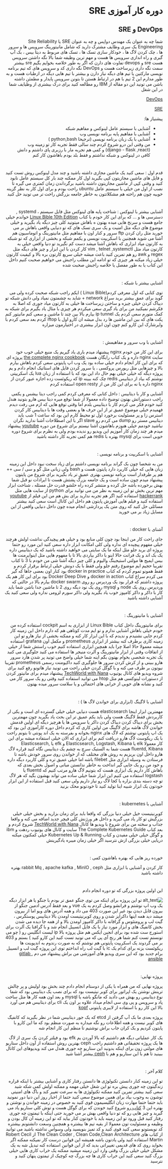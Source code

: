 <div dir="rtl">

# دوره کار آموزی SRE 

## DevOps و SRE
شما چه به عنوان یک مهندس دواپس و چه به عنوان SRE یا Site Reliability Engineering  یک سری وظایف مشترک دارید که شامل مانیتورینگ سرویس ها و سرور ها ، چک کردن لاگ ها ، خودکار سازی تسک ها ، تسک های مربوط به دیتا بیس ، بک آپ گیری و راه اندازی سرویس ها هست و مهم ترین وظیفه شما بالا نگه داشتن سرویس هست sre و devops تفاوت های دارن که اگر به طور خلاصه بخوایم بگیم sre بیشتر سمت نگه داری زیرساخت هست و DevOps نگه داری کد و سرویس های که تیم برنامه نویسی مارکتین یا تیم های دیگه نیاز دارن و بیشتر با تیم هایی دیگه در ازطبات هست و به طور مدارم این 2 تیم با هم در ارتباط هستن تا بتونن سرویس پایدار و مطمئن داشته باشن می تونید این دو مقاله از IBM رو مطالعه کنید برای درک بیشتری از وظیایف شما در این شغل 

<a href="https://www.ibm.com/cloud/learn/devops-a-complete-guide?utm_medium=OSocial&utm_source=Youtube&utm_content=000020LH&utm_term=10013860&utm_id=YTDescription-101-DevOps-vs-SRE-LH-DevOps-Guide">DevOps</a>

<a href="https://www.ibm.com/cloud/learn/site-reliability-engineering?utm_medium=OSocial&utm_source=Youtube&utm_content=000020LH&utm_term=10013860&utm_id=YTDescription-101-DevOps-vs-SRE-LH-SRE-Guide">SRE</a>

پیشنیاز ها:
* آشنایی با سیستم عامل لینوکس و مفاهیم شبکه
* آشنایی با مفاهیم پایه برنامه نویسی وب
* آشنایی با یک زبان برنامه نویسی (ترجیحا python,bash )
* من وقتی این درو شروع کردم چند سالی فقط تجربه کار تو زمینه وب (django - flask ,react) و کمی هم تجربه مار با رزبری پای داشتم و دانش کافی در لینوکس و شبکه نداشتم و فقط بلد بودم باهاشون کار کنم 


# 
قدم اول :
سعی کنید یک ماشین مجازی داشته باشید و چند مدل لینوکس روش تست کنید و فایل های ماشین مجازیتون کپی بگیرید اول کار ممکنه چند بار کل سیستم عامل نابود کنید و وقتی کپی از ماشین مجازیتون داشته باشید برگرداندن زمان کمتری می گیره تا نصب از اول من خیلی با سیستم عامل ubuntu راحت بودم و برای اول کار به نظر گزینه خوبیه چون هم راحته هم مشکلاتتون به خاطر جامعه بزرگش راحت تر می تونید حل کنید 



# 
آشنایی بیشتر با لینوکس :
شناخت پایه های لینوکس مثل فایل سیستم ، systemd , دسترسی ها و … که برای این کار خودم با کتاب <a href="https://www.amazon.com/dp/B089Y5P85X?language=en_US&ref=KC_GS_GB_US">Linux Bible 10th Edition</a> خواندم خیلی جامع هست و سرنخ هایی میده بهتون ه باهاش میتونید کلی چیز دیگه یاد بگیرید و خیلی موضوع های دیگه مثل امنیت و یک سری تسک های که تو دنیایی واقعی باهاش بر می خورید مثل ران کردن ftp سرور و کنار اون با مفاهیم مثل مانیتورینگ و اتوماسیون هم آشنا می شوید همچنین با اسکریپت نویسی و یکمم شبکه و بخشی از ابزاری که تو شبکه به کارتون میاد ابزاری که باهاش آشنا میشد دست کم نگیرید تو دنیا واقعی خیلی به کارتون میاد مثل vim , telnet ,systemctl  کار کردن با این ابزار و چیز های دیگه مثل regex و awk رو هم تمرین کنید باعث میشه خیلی سریع کارتون بره بالا و کیفیت کارتون خیلی زیاد میکنه هر چیزی که تو ادامه این مطلب راجبش می خواهیم صحبت کنیم داخل این کتاب یا به طور مفصل یا خلاصه راجبش صحبت شده 
# 
آشنایی بیشتر با شبکه :

توی کتابی که اول معرفی کردم(Linux Bible ) ایکم راجب شبکه صحبت کرده ولی می گوید برای عمق بیشتر برید سراغ network + شاید به چشمتون نمیاد ولی دانش شبکه تو دیباگ کردن خیلی چیزه و ساختن زیرساخت ها خیلی به کارتون میاد جوری که اصلا به فکرشم نمیکنید من برای یاد گیری سعی میکردم هر چیزی با مثال یاد  بگیرم برای شبکه به کمک متورم سعی کردم یک ip tunnel بیارم بالا بین چند تا ماشین و سعی کنم مانیتور کنم پکت های که بین این ماشین ها رد بدل میشه ان کارو اول با  iftop کردم بعد سعی کردم با وایرشارک این کارو کنم چون اون ابزار بیشتری در اختیارمون میزاره 
# 
آشنایی با وب سرور و مفاهیمش : 

برای این کار من خودم nginx پیشنهاد میدم باری یاد گیریم یک منبع خیلی خوب خود سایت nginx داره و یک کتاب رایگان هست <a href="https://www.nginx.com/resources/library/complete-nginx-cookbook/?utm_medium=cpc&utm_source=google&utm_campaign=amer-nx_mad&utm_content=eb-textad-retarget-cnvrt&_bt=491303871243&_bk=%2Bnginx%20%2Bbook&_bm=b&_bn=g&_bg=99541599046&gclid=CjwKCAjw64eJBhAGEiwABr9o2NF7twUaTwYDPnGpzD63vG7gg73qDKEBQk3Mt0fbwprefyKwchNKOhoCH1QQAvD_BwE">the complete nginx cookbook</a> پروژه ای که برای این کار انجام دادم خیلی ساده بود یک وب اپ پایتونی سعی کردم باهاش بیارم بالا و چیزهایی مثل ریورس پروکسی ، یا سرور کردن فایل های استاتیک انجام دادم و یم پروژه دیگه که خیلی خیلی بهم حال داد این بود که با استفاده از زبان lua یک اسکریپتی نوشتم که بیاد از دیتابیس redis چک کنه ببینه ip که ریکوئست زده اجازه عبور کردن از nginx داره یا نه برای این کار من از open resty استفاده کردم 

آشنایی و کار با دیتابیس : 
داخل کتابی که معرفی کردم کمی راجب دیتا بیشس و یکمی راجب دستوراتش بهتون توضیح داده معمولا از شما توقع میره دیتا بیس هارو بتونید هندل کنید خودم فکر می کردم کار با دیتابیس بلدم اما وقتی توقع هایی که ازم می رفت دیدم فهمیدم خیلی موضوع عمیق تر از این حرف ها و بعضی وقت ها با دیتابیس کار کردن استرس زا و پر مسئولیت برخورد اول تو محیط کارم این بود که ساعت 1 شب باید دیتابیس مستر رو dump می کردم رو slave اگر با این اصطلاحات آشنا ندارید نگران نباشید خودمم خیلی هنوزم باهاشون آشنا نیستم برای شروع من دوره <a href="https://www.youtube.com/watch?v=ER8oKX5myE0">youtube</a> پیشنهاد میدم هر چند زمان کار آموزیم این ویدیو رو ندیده بودم ولی به نظرم برای شروع دوره خوبی است برای mysql بهتره با redis هم کمی تجربه کار داشته باشید 



# 
آشنایی با اسکریپت و برنامه نویسی :

من به شخصا چون بک گراند برنامه نویسی داشتم برای زیاد سخت نبود داخل این زمینه زبان هایی که خیلی کاربرد دارد پایتون هست و bash  ولی زبانی مثل گو و سی / سی ++ هم پر طرفدار است برنامه نویسی بهتری عمیق تر یاد بگیرید برای شروع من پایتون پیشنهاد میدم چون ساده است و یک جامعه بزرگ پشتش هست تا ایرادات نو قبل شما بهش برخورده باشه حل کرده و منتشر کرده راه حلشو قدرت حل مسئله ، شناخت ابزار مهم ترین بخش تو این زمینه به نظر من می توانید برای python از سایت هایی مثل <a href="https://www.hackerrank.com/">hackerrank</a> استفاده کنید اگر هم تجربه ندارید برای  بش هم من این فیلم از <a href="https://www.youtube.com/watch?v=2PGnYjbYuUo">youtube </a>استفاده کنید و فیلم هایی آموزش پایتون هم داخل این کانال است سعی کنید بیشتر مسائلی حل کنید که روی متن یک پردازشی انجام میده چون داخل دنیایی واقعی از این مسایل زیاد بر می خورید 



# 
آشنای با docker :

جای راحت کار من اینجا بود چون کلی منابع بود و خیلی هم پیچیدگی نداشت اولش هرچند خیلی مفهوم پیچیده ای نداره ولی کلی امکانت ابزار داره سعی کنید این مورد رو حتما پروژه ای برید جلو مثل اینکه ما یک سایتی می خواهید داشته باشید که یک دیتابیس داره یک بک اند و یک فرانت حالا اینو با داکر بیاردی بالا تا با مفهوم هایی مثل اینوایرمنت ها بیس ایمیج ها مولتی استیجینگ والیوم و کلی چیز دیگه آشنا شی من خودم با 3 تا کتاب تقریبا حجیم ایم موضوع رفتم جلو ولی فقط با یک دونش خیلی ارتباط برقرار کردم و فقط همونو تموم کردم که کتاب docker in practice بود کنار اون بعضی جاها که گیر می کردم سراغ کتاب docker in action  و Docker Deep Dive بود برای این کار هم یک پروژه داشتم که قرار بود یک وردپرس رو روی docker swarm بیارم بالا در حالتی که وردپرس روی یک node و mysql روی یک نود دیگه روی 2 تا ماشین جدا باشن شما باید کار با داکر و داکر کامپوز خوب یاد بگیرید ولی داکر سورم لزومی نداره ولی سعی کنید یک آشنایی داشته باشید 



# 
آشنایی با مانیتورینگ :

برای مانیتورینگ داخل کتاب Linux Bible از ابزاری به اسم cockpit استفاده کرده من خودم خیلی باهاش آشنایی ندارم و تو ایم مدت کوتاهی هم که دارم داخل این زمینه کار کردم جایی نشنیدم و ندیدم که با این ابزار کار کنه و ممکنه بخشی از نیاز هارو تو این زمینه کاری برطرف کنه بیشتر از ابزاری prometheus و مکمل اون grafana استفاده میشه معمولا حالا اصلا چرا باید همچین ابزاری استفاده کنیم  خوب راستش شما از خیلی از اتفاقات وقتی از ابزار مانیتورینگ و آلرت منیجر ها استفاده می کنید جلوگیری می کنید یک تجربه شخصی بخوام بهتون بگم اینه شما خیلی واضح می تونید پر شدن هارد سرور هارو ببینی و از کرش کردن سرور ها جلوگیری کنید داکیومنت رسمی prometheus تقریبا نیوتون بر طرف می کنه و با گوگل کردن خیلی راحت می تونید نیاز هاتونو رفع کنید برای شروه ویدیو های کانال یوتیوب <a href="https://www.youtube.com/channel/UCdngmbVKX1Tgre699-XLlUA">TechWorld with Nana</a> پیشنهاد میدم برای مانیتور کردن از دستورات لینوکسی هم مثل htop می توانید استفاده کنید وقتی رو یک سرور کار می کنید و نشانه های خوبی از خرابی های احتمالی و یا سلامت سرور میده بهتون 



# 
آشنایی با لاگینگ (ابزاری برای خواندن لاگ ها ) : 

مهمترین ابزار اینجا elasticsearch هست دنیایی خیلی خیلی گسترده ای است و یکی ار کاربردش فقط لاگینگ هست ولی باید یکم عمیق تر این بحث یاد بگیرید چون مهمترین بخش برای دیباگ کردن دیباگ کردن داکر یا سرویس ها یا هرچیز دیگه ای اولین قدمش خواندن لاگ هاشه برای لاگینگ من اولین کاری که کردم داخل دوره کارآموزی این بود که یک اپ پایتونی نوشتم که لاگ های nginx بخوانه و بفرسته به یک اند پونتی تا بتونم راحت با یک ریکوست لاگ هارو دریافت کنم برای ابزاری که الان خیلی استفاده میشه برای این کار معمولا elk  یا Elasticsearch, Logstash, Kibana   و efk یا Elasticsearch, fluentd, Kibana هست شما به الستیک سرچ به چشم یک دیتابیس نگاه کنید قراره لاگ هارو داخل اون بریزیم به روش های مختلف که از خواندن روی سرور خودش باشه تا فرستادن به وسیله ابزاری مثل filebet باشه اما خیلی عمیق تره و کلی کاربرد دیگه داره و خود من رو یک جایی گیر انداخت به خاطر ندانستن مبانی و اصول بخش بعدی که باهاش کار داریم یک ابزاری هست که بتونیم لاگ هارو مرتب کنیم که fluentd یا logstash استفاده می کنیم این ابزار شما خیلی ساده می تواند بهشون بگید که هر لاگ تو چه دسته بندی بزاره یا کجا لاگ رو نیاز داریم ولی سعی کنید قبل استفاده از این ابزار خودتون یک ابزار شبیه اینا تولید کنید تا خودتونو محک بزنید 



# 
آشنایی با kubernetes :

کوبرنیتیست خیل خیلی دنیا بزرگی که واقعا باید برای زمان بزارید و بخش خیلی خیلی بزرگیش تو کار یاد می گیرید و داخل هر ورژنش کلی فیچر جدید اضافه می کنه و واقعا جذاب و سخته من برای شروع با ویدیو ها کانال <a href="https://www.youtube.com/channel/UCdngmbVKX1Tgre699-XLlUA">TechWorld with Nana</a> شروع کردم و بعد کتاب The Complete Kubernetes Guide سایت و کانال های یوتیوب ردهت و ibm و گوگل خیلی خیلی مفیدن و کتاب Kubernetes  Up & Running خیلی کمکتون میکنه دریایی خیلی بزرگی ازش نترسید اگر خیلی زمان میبره یادگیرینش 



# 
خورده ریز هایی که بهتره باهاشون کمی :

کار کردن و آشنایی با ابزاری مثل rabbit Mq , apache kafka , MinIO , ceph بهتره داشته باشید 

# 
این اولین پروژه بزرگی که تو دوره انجام دادم 


<img src="week6.png" width="" alt="alt_text" title="image_tooltip">
 تو این پروژه برای اینکه من توی جنگو عمق تر بودم با جنگو یا هر ابزار دیگه یک وب اپ نوشتم و فرانشو وصل کردم به یک vue و بعد فقط آدرس ادمین جنگو از بیرون قابل دیدن بود غیر این صورت 403 می داد و همه آدرس های ویو اما از بیرون میشد دید همه اینها داکرایز شدن و روی کوبرنیتیست اومدن بالا دیتابیس پوستگرس ، گیت لب و پرومتئوس و گرافانه با داکر کامپوز اومدن بالا و از همه جا دیده می شدن بخش کانفیگ های و ابزار مورد نیاز با یک فایل انسیبل انجام شد و با گرافنا یک آلرت برای استورج ست شده بود برای انجین ایکس هم مثل پروژه بالا ip لیست انگلیس رو ( چو می تونستم تست کنم شما هر رنج آی پی که می تونید تست کنید این کارو کنید ) بستم و 403 بر می گردوند یک اسکریپت پایتونی هم نوشتم که به صورت رندوم به اندپوینت ها ریکوئست بزنه برای کدام یک ic با گیت لب راه انداختم  توی این پروژه گیت لب و انسیبل برام جدید بود که این سری ویدیو های آموزشی من براش پیشنهاد می دم <a href="https://www.youtube.com/watch?v=34u4wbeEYEo&list=PLaFCDlD-mVOlnL0f9rl3jyOHNdHU--vlJ">gitlab </a>, <a href="https://www.youtube.com/watch?v=3RiVKs8GHYQ&list=PLT98CRl2KxKEUHie1m24-wkyHpEsa4Y70">ansible </a>

# 
پروژه نهایی:

پروژه نهایی که من همراه با یکی از دوستام انجام دادم چند بخش بود اولیش و پر چالش ترینش نوشتن یک اپراتور برای کوبر نیتیست بود که برای نصب یک دیتابیس بود که شما نوع دیتابیس رو بهش می دادید که مانگو باشه یا mysql و بعد اون همه کار ها مثل ساخت پاد و سرویس و پی وی سی انجام میداد علاوه بر اون یک  cli  برای دیتابیس هم می آورد بالا این کار رو با استفاده از لایبری پایتونی <a href="https://kopf.readthedocs.io/en/stable/">kopf </a> 



پروژه بعدی ما بک آپ گرفتن از etcd که یک جور دیتابیس شما در نظر بگیرید که کانفیگ های کوبر نیست و همه اطلاعات رو نگه میداره به صورت منظم بود که ما این کارو با پایتون کردیم و یک کران جاب براش نوشتیم تا منظم این کار انجام شه 



یک کار عملیاتی دیگه هم داشتیم که بالا آوردن یم efk بود و فیلتر کردن یک سری از لاگ ها یک پروژه تحقیقاتی هم داشتیم راجب ceph بهترین روش استفاده از آون داخل سناریو های مولتی زون برای اینکه بدونید این سناریو چه جوری هندل می کند ویدیوهای این کانال ببینید تا هم با این سناریو و هم با  <a href="https://www.youtube.com/channel/UCV_OrwHDqXdz7JuxjROhetA">ceph </a>بیشتر آشنا شید 



# 
کلام آخر :



تو این زمینه کنار دانستن تکنولوژی ها دانستن رفتار کاری و آشنایی بیشتر با اینکه قراره زندگیتون چه جوری پیش بره تو این شغل خیلی مهمه و ممکنه اولش کمی شکه شید سعی کنید بیشتر تمرین کنید ممکنه تکنولوژی ها به سرعت تغییر کند و باگ های امنیتی توشون به وجوب بیاد برای همین موضوع سعی کنید حتما از اخبار روز این دنیا دور نمونید باید حتما حتما مهارت زبان انگلیسیمون قوی کنید به خصوص در زمینه خواندن و نوشتن و بهتره این 3 <a href="https://sre.google/books/">کتاب </a>رو شروع کنید خوندن که برای گوگل هست و توش کلی سناریو یاد می گیرید و چیز هایی رو که تو دنیا واقعی بهش بر می خورید حتی اینکه با تیمتون چه جوری رفتار کنید قبل ورود تو این زمینه باید با خودتون کنار بیاید که تو این زمینه آن کال بودن و وظیفه و مسئولیت تون معمولا از بقیه تیم ها بیشتره و همچنین وسعت دانشتونم بیشتره کد نویستونو سعی کنید قوی کنید و کد تمیز بنویسید ولی وسواس نداشته باشید می توانید از کتاب های The Clean Coder , Clean Code,Clean Architecture از Robert Cecil Martin   استفاده کنید ولی یادتون باشه همیشه این قوانین درست کار نمیکنه ممکنه اگر بخواید روی کد های قدیمی تغییراتی بدید که از این قوانین استفاده کنه تبدیل شه به یک مشکل خیلی خیلی بزرگ وقتی وارد این زمینه میشید ممکنه یک خراب کاری هایی خیلی بزرگ کنید سعی کنید این خراب کاری ها چه بزرگ چه کوچیک از تیمتون پنهان کنید و نترسید 

</div>